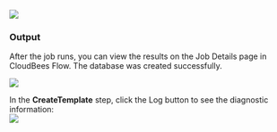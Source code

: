 <br />
<img src="../../plugins/EC-WebLogic/images/CreateTemplate/EC-WLSCreateTemplateStatus2.png" />

<h3>Output</h3>
<p>After the job runs, you can view the results on the Job Details page in CloudBees Flow. The database was created successfully.</p>
<img src="../../plugins/EC-WebLogic/images/CreateTemplate/EC-WLSCreateTemplateStatus3.png" />
<p>In the <b>CreateTemplate</b> step, click the Log button to see the diagnostic information:
<br />
<img src="../../plugins/EC-WebLogic/images/CreateTemplate/EC-WLSCreateTemplateStatus4.png" />
</p>
